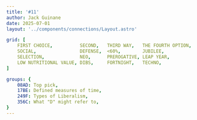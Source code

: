 ```yaml
---
title: '#11'
author: Jack Guinane
date: 2025-07-01
layout: '../components/connections/Layout.astro'

grid: [
	FIRST CHOICE,          SECOND,   THIRD WAY,   THE FOURTH OPTION,
	SOCIAL,                DEFENSE,  <60%,        JUBILEE,
	SELECTION,             NEO,      PREROGATIVE, LEAP YEAR,
	LOW NUTRITIONAL VALUE, DIBS,     FORTNIGHT,   TECHNO,
]

groups: {
	08AD: Top pick,
	17BE: Defined measures of time,
	249F: Types of Liberalism,
	356C: What "D" might refer to,
}
---
```

